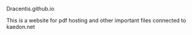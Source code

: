 Dracentis.github.io

This is a website for pdf hosting and other important files connected to kaedon.net